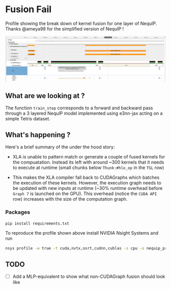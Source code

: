 # Fusion Fail

Profile showing the break down of kernel fusion for one layer of NequIP. Thanks @ameya98 for the simplified version of NequIP !

![nequip_profile](profiles/profile_train_step_nequip_3_layers.png)


## What are we looking at ?

The function `train_step` corresponds to a forward and backward pass through a 3 layered NequIP model implemented using e3nn-jax acting on a simple Tetris dataset.

## What's happening ?

Here's a brief summary of the under the hood story:

- XLA is unable to pattern match or generate a couple of fused kernels for the compuatation. Instead its left with around ~300 kernels that it needs to execute at runtime (small chunks below `Thunk:#hlo_op` in the `TSL` row)

- This makes the XLA compiler fall back to CUDAGraphs which batches the execution of these kernels. However, the execution graph needs to be updated with new inputs at runtime (~30% runtime overhead before `Graph 7` is launched on the GPU). This overhead (notice the `CUDA API` row) increases with the size of the computation graph.

### Packages

```bash
pip install requirements.txt
```

To reproduce the profile shown above install NVIDIA Nsight Systems and run

```bash
nsys profile -w true -t cuda,nvtx,osrt,cudnn,cublas -s cpu -o nequip_profile -f true --cudabacktrace=true -x true python train.py
```

## TODO

- [ ] Add a MLP-equivalent to show what non-CUDAGraph fusion should look like
